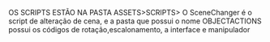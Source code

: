 
OS SCRIPTS ESTÃO NA PASTA ASSETS>SCRIPTS>
O SceneChanger é o script de alteração de cena, e a pasta que possui o nome OBJECTACTIONS possui os códigos de rotação,escalonamento, a interface e manipulador
